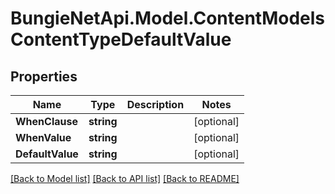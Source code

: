 
# BungieNetApi.Model.ContentModelsContentTypeDefaultValue

## Properties

Name | Type | Description | Notes
------------ | ------------- | ------------- | -------------
**WhenClause** | **string** |  | [optional] 
**WhenValue** | **string** |  | [optional] 
**DefaultValue** | **string** |  | [optional] 

[[Back to Model list]](../README.md#documentation-for-models)
[[Back to API list]](../README.md#documentation-for-api-endpoints)
[[Back to README]](../README.md)


